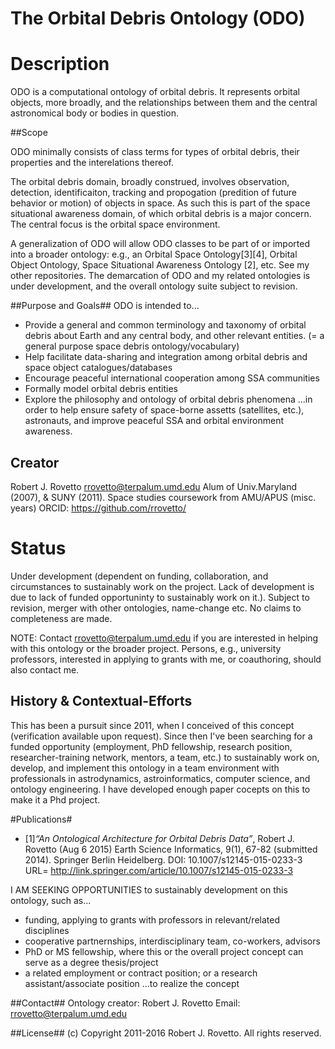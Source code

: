 # The Orbital Debris Ontology (ODO)

# Description
ODO is a computational ontology of orbital debris. It represents orbital objects, more broadly, and the relationships between them and the central astronomical body or bodies in question.

##Scope

ODO minimally consists of class terms for types of orbital debris, their properties and the interelations thereof.

The orbital debris domain, broadly construed, involves observation, detection, identificaiton, tracking and propogation (predition of future behavior or motion) of objects in space. As such this is part of the space situational awareness domain, of which orbital debris is a major concern. The central focus is the orbital space environment.

A generalization of ODO will allow ODO classes to be part of or imported into a broader ontology: e.g., an Orbital Space Ontology[3][4], Orbital Object Ontology, Space Situational Awareness Ontology [2], etc. See my other repositories. The demarcation of ODO and my related ontologies is under development, and the overall ontology suite subject to revision.


##Purpose and Goals##
ODO is intended to...
* Provide a general and common terminology and taxonomy of orbital debris about Earth and any central body, and other relevant entities. (= a general purpose space debris ontology/vocabulary)
* Help facilitate data-sharing and integration among orbital debris and space object catalogues/databases
* Encourage peaceful international cooperation among SSA communities
* Formally model orbital debris entities
* Explore the philosophy and ontology of orbital debris phenomena 
...in order to help ensure safety of space-borne assetts (satellites, etc.), astronauts, and improve peaceful SSA and orbital environment awareness.

## Creator
Robert J. Rovetto
rrovetto@terpalum.umd.edu
Alum of Univ.Maryland (2007), & SUNY (2011). Space studies coursework from AMU/APUS (misc. years)
ORCID: 
https://github.com/rrovetto/


# Status
Under development (dependent on funding, collaboration, and circumstances to sustainably work on the project. Lack of development is due to lack of funded opportuninty to sustainably work on it.).
Subject to revision, merger with other ontologies, name-change etc.
No claims to completeness are made.

NOTE: Contact rrovetto@terpalum.umd.edu if you are interested in helping with this ontology or the broader project. Persons, e.g., university professors, interested in applying to grants with me, or coauthoring, should also contact me.


## History & Contextual-Efforts
This has been a pursuit since 2011, when I conceived of this concept (verification available upon request).  Since then I've been searching for a funded opportunity (employment, PhD fellowship, research position, researcher-training network, mentors, a team, etc.) to sustainably work on, develop, and implement this ontology in a team environment with professionals in astrodynamics, astroinformatics, computer science, and ontology engineering. I have developed enough paper cocepts on this to make it a Phd project.

#Publications#
* [1]_“An Ontological Architecture for Orbital Debris Data”_, Robert J. Rovetto (Aug 6 2015) Earth Science Informatics, 9(1), 67-82 (submitted 2014). Springer Berlin Heidelberg. DOI: 10.1007/s12145-015-0233-3 
URL= http://link.springer.com/article/10.1007/s12145-015-0233-3


I AM SEEKING OPPORTUNITIES to sustainably development on this ontology, such as...
* funding, applying to grants with professors in relevant/related disciplines 
* cooperative partnernships, interdisciplinary team, co-workers, advisors
* PhD or MS fellowship, where this or the overall project concept can serve as a degree thesis/project 
* a related employment or contract position; or a research assistant/associate position
...to realize the concept

##Contact##
Ontology creator: Robert J. Rovetto
Email: rrovetto@terpalum.umd.edu

##License##
(c) Copyright 2011-2016 Robert J. Rovetto. All rights reserved.
